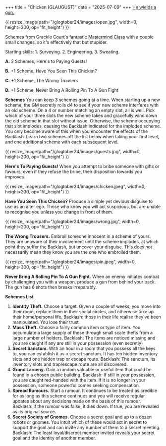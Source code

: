 +++
title = "Chicken (GLAUGUST)" 
date = "2025-07-09"
+++
[He wields a gun.](https://nothicseye.blogspot.com/2025/07/g-l-u-g-u-s-t-2-0-2-5.html)
<!-- more -->
{{ resize_image(path="/glogtober24/images/open.jpg", width=0, height=200, op="fit_height") }}

Schemes from Grackle Court's fantastic [Mastermind Class](https://gracklecourt.blogspot.com/2025/02/mastermind-class.html) with a couple small changes, so it's effectively that but stupider.

Starting skills: 1. Surveying. 2. Engineering. 3. Sweating.

**A.** 2 Schemes, Here's to Paying Guests!

**B.** +1 Scheme, Have You Seen This Chicken?

**C.** +1 Scheme, The Wrong Trousers

**D.** +1 Scheme, Never Bring A Rolling Pin To A Gun Fight

**Schemes** You can keep 3 schemes going at a time. When starting up a new scheme, the GM secretly rolls d4 to see if your new scheme interferes with an old scheme. On a 4 or number matching an empty slot, all is well. Pick which of your three slots the new scheme takes and gracefully wind down the old scheme in that slot without issue. Otherwise, the scheme occupying that slot implodes, causing the Backlash indicated for the imploded scheme. You only become aware of this when you encounter the effects of the Backlash.
Learn two schemes off the list below when taking your first level, and one additional scheme with each subsequent level.

{{ resize_image(path="/glogtober24/images/guests.jpg", width=0, height=200, op="fit_height") }}

**Here's To Paying Guests!** When you attempt to bribe someone with gifts or favours, even if they refuse the bribe, their disposition towards you improves.

{{ resize_image(path="/glogtober24/images/chicken.jpeg", width=0, height=200, op="fit_height") }}

**Have You Seen This Chicken?** Produce a simple yet devious disguise to use as an alter ego. Those who know you will act suspicious, but are unable to recognise you unless you change in front of them.

{{ resize_image(path="/glogtober24/images/wrong.jpg", width=0, height=200, op="fit_height") }}

**The Wrong Trousers.** Embroil someone innocent in a scheme of yours. They are unaware of their involvement until the scheme implodes, at which point they suffer the Backlash, but uncover your disguise. This does not necessarily mean they know you are the one who embroiled them.

{{ resize_image(path="/glogtober24/images/pin.jpeg", width=0, height=300, op="fit_height") }}

**Never Bring A Rolling Pin To A Gun Fight.** When an enemy initiates combat by challenging you with a weapon, produce a gun from behind your back. The gun has 6 shots then breaks irreparably.

**Schemes List** 

1. **Identity Theft.** Choose a target. Given a couple of weeks, you move into their room, replace them in their social circles, and otherwise take up their home/personal life. Backlash: those in their life realise they've been manipulated. You lose their trust.
2. **Mass Theft.** Choose a fairly common item or type of item. You accumulate a large supply of these through small scale thefts from a large number of holders. Backlash: The items are noticed missing and you are caught if any are still in your possession (even secretly)
3. **Secret Sanctum.** With an hour in a room that you possess all the keys to, you can establish it as a secret sanctum. It has ten hidden inventory slots and one hidden trap or escape route. Backlash: The sanctum, its inventory slots and trap/escape route are all discovered.
4. **Grand Larceny.** Gain a random valuable or useful item that could be found in a chosen public building. Backlash: If still in your possession, you are caught red-handed with the item. If it is no longer in your possession, someone powerful comes seeking compensation.
5. **Spread Rumours.** Start a rumour. It continues to be treated as credible for as long as this scheme continues and you will receive regular updates about any decisions made on the basis of this rumour. Backlash: if the rumour was false, it dies down. If true, you are revealed as its original source.
6. **Secret Society of Gnomes.** Choose a secret goal and up to a dozen robots or gnomes. You intuit which of these would act in secret to support the goal and can invite any number of them to a secret meeting. Backlash: The least loyal/discreet member invited reveals your secret goal and the identity of another member.
